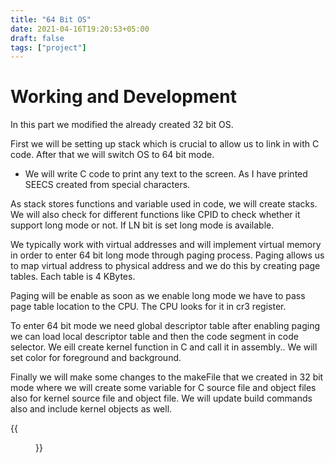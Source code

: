 ```yaml
---
title: "64 Bit OS"
date: 2021-04-16T19:20:53+05:00
draft: false
tags: ["project"]
---
```


# Working and Development

In this part we modified the already created 32 bit OS.

First we will be setting up stack which is crucial to allow us to link in with C code. After that we will switch OS to 64 bit mode.

- We will write C code to print any text to the screen. As I have printed SEECS created from special characters.

As stack stores functions and variable used in code, we will create stacks. We will also check for different functions like CPID to check whether it support long mode or not. If LN bit is set long mode is available.

We typically work with virtual addresses and will implement virtual memory in order to enter 64 bit long mode through paging process. Paging allows us to map virtual address to physical address and we do this by creating page tables. Each table is 4 KBytes.

Paging will be enable as soon as we enable long mode we have to pass page table location to the CPU. The CPU looks for it in cr3 register.

To enter 64 bit mode we need global descriptor table after enabling paging we can load local descriptor table and then the code segment in code selector. We eill create kernel function in C and call it in assembly..
We will set color for foreground and background.

Finally we will make some changes to the makeFile that we created in 32 bit mode where we will create some variable for C source file and object files also for kernel source file and object file. We will update build commands also and include kernel objects as well.

{{<figure src = "/uploads/64.jpg">}}
